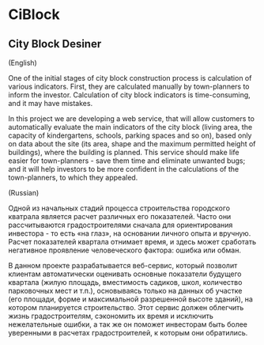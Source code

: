 CiBlock
======
City Block Desiner
------
(English)

One of the initial stages of city block construction process is calculation of various indicators. First, they are calculated manually by town-planners to inform the investor. Calculation of city block indicators is time-consuming, and it may have mistakes.

In this project we are developing a web service, that will allow customers to automatically evaluate the main indicators of the city block (living area, the capacity of kindergartens, schools, parking spaces and so on), based only on data about the site (its area, shape and the maximum permitted height of buildings), where the building is planned. This service should make life easier for town-planners - save them time and eliminate unwanted bugs; and it will help investors to be more confident in the calculations of the town-planners, to which they appealed.

(Russian)

Одной из начальных стадий процесса строительства городского кватрала является расчет различных его показателей. Часто они рассчитываются градостроителями сначала для ориентирования инвестора - то есть «на глаз», на основании личного опыта и вручную. Расчет показателей квартала отнимает время, и здесь может сработать негативное проявление человеческого фактора: ошибка или обман.

В данном проекте разрабатывается веб-сервис, который позволит клиентам автоматически оценивать основные показатели будущего квартала (жилую площадь, вместимость садиков, школ, количество парковочных мест и т.п.), основываясь только на данных об участке (его площади, форме и максимальной разрешенной высоте зданий), на котором планируется строительство. Этот сервис должен облегчить жизнь градостроителям, сэкономить их время и исключить нежелательные ошибки, а так же он поможет инвесторам быть более уверенными в расчетах градостроителей, к которым они обратились.